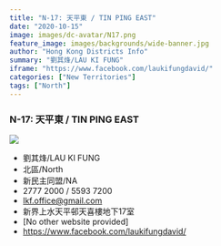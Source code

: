 ```yaml
---
title: "N-17: 天平東 / TIN PING EAST"
date: "2020-10-15"
image: images/dc-avatar/N17.png
feature_image: images/backgrounds/wide-banner.jpg
author: "Hong Kong Districts Info"
summary: "劉其烽/LAU KI FUNG"
iframe: "https://www.facebook.com/laukifungdavid/"
categories: ["New Territories"]
tags: ["North"]
---
```


### N-17: 天平東 / TIN PING EAST  
![](/images/dc-avatar/N17.png)  

 - 劉其烽/LAU KI FUNG  
 - 北區/North  
 - 新民主同盟/NA  
 - 2777 2000 / 5593 7200  
 - lkf.office@gmail.com  
 - 新界上水天平邨天喜樓地下17室  
 - [No other website provided]  
 - https://www.facebook.com/laukifungdavid/

